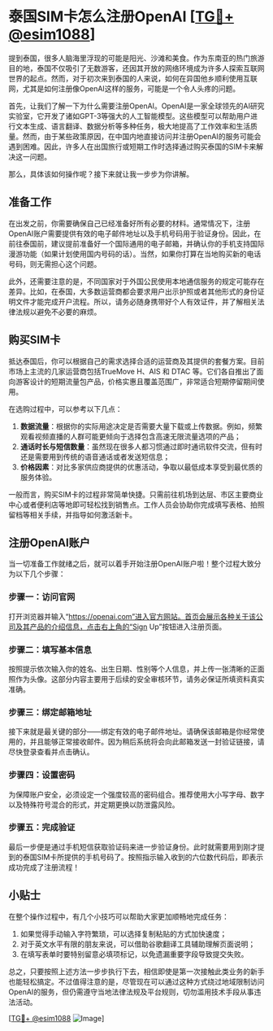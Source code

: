 # 泰国SIM卡怎么注册OpenAI [[TG💪+ @esim1088](https://t.me/s/esim1088)]

提到泰国，很多人脑海里浮现的可能是阳光、沙滩和美食。作为东南亚的热门旅游目的地，泰国不仅吸引了无数游客，还因其开放的网络环境成为许多人探索互联网世界的起点。然而，对于初次来到泰国的人来说，如何在异国他乡顺利使用互联网，尤其是如何注册像OpenAI这样的服务，可能是一个令人头疼的问题。

首先，让我们了解一下为什么需要注册OpenAI。OpenAI是一家全球领先的AI研究实验室，它开发了诸如GPT-3等强大的人工智能模型。这些模型可以帮助用户进行文本生成、语言翻译、数据分析等多种任务，极大地提高了工作效率和生活质量。然而，由于某些政策原因，在中国内地直接访问并注册OpenAI的服务可能会遇到困难。因此，许多人在出国旅行或短期工作时选择通过购买泰国的SIM卡来解决这一问题。

那么，具体该如何操作呢？接下来就让我一步步为你讲解。

## 准备工作

在出发之前，你需要确保自己已经准备好所有必要的材料。通常情况下，注册OpenAI账户需要提供有效的电子邮件地址以及手机号码用于验证身份。因此，在前往泰国前，建议提前准备好一个国际通用的电子邮箱，并确认你的手机支持国际漫游功能（如果计划使用国内号码的话）。当然，如果你打算在当地购买新的电话号码，则无需担心这个问题。

此外，还需要注意的是，不同国家对于外国公民使用本地通信服务的规定可能存在差异。比如，在泰国，大多数运营商都会要求用户出示护照或者其他形式的身份证明文件才能完成开户流程。所以，请务必随身携带好个人有效证件，并了解相关法律法规以避免不必要的麻烦。

## 购买SIM卡

抵达泰国后，你可以根据自己的需求选择合适的运营商及其提供的套餐方案。目前市场上主流的几家运营商包括TrueMove H、AIS 和 DTAC 等。它们各自推出了面向游客设计的短期流量包产品，价格实惠且覆盖范围广，非常适合短期停留期间使用。

在选购过程中，可以参考以下几点：

1. **数据流量**：根据你的实际用途决定是否需要大量下载或上传数据。例如，频繁观看视频直播的人群可能更倾向于选择包含高速无限流量选项的产品；
2. **通话时长与短信数量**：虽然现在很多人都习惯通过即时通讯软件交流，但有时还是需要用到传统的语音通话或者发送短信息；
3. **价格因素**：对比多家供应商提供的优惠活动，争取以最低成本享受到最优质的服务体验。

一般而言，购买SIM卡的过程非常简单快捷。只需前往机场到达层、市区主要商业中心或者便利店等地即可轻松找到销售点。工作人员会协助你完成填写表格、拍照留档等相关手续，并指导如何激活新卡。

## 注册OpenAI账户

当一切准备工作就绪之后，就可以着手开始注册OpenAI账户啦！整个过程大致分为以下几个步骤：

### 步骤一：访问官网

打开浏览器并输入“https://openai.com”进入官方网站。首页会展示各种关于该公司及其产品的介绍信息，点击右上角的“Sign Up”按钮进入注册页面。

### 步骤二：填写基本信息

按照提示依次输入你的姓名、出生日期、性别等个人信息，并上传一张清晰的正面照作为头像。这部分内容主要用于后续的安全审核环节，请务必保证所填资料真实准确。

### 步骤三：绑定邮箱地址

接下来就是最关键的部分——绑定有效的电子邮件地址。请确保该邮箱是你经常使用的，并且能够正常接收邮件。因为稍后系统将会向此邮箱发送一封验证链接，请尽快登录查看并点击确认。

### 步骤四：设置密码

为保障账户安全，必须设定一个强度较高的密码组合。推荐使用大小写字母、数字以及特殊符号混合的形式，并定期更换以防泄露风险。

### 步骤五：完成验证

最后一步便是通过手机短信获取验证码来进一步验证身份。此时就需要用到刚才提到的泰国SIM卡所提供的手机号码了。按照指示输入收到的六位数代码后，即表示成功完成了注册流程！

## 小贴士

在整个操作过程中，有几个小技巧可以帮助大家更加顺畅地完成任务：

1. 如果觉得手动输入字符繁琐，可以选择复制粘贴的方式加快速度；
2. 对于英文水平有限的朋友来说，可以借助谷歌翻译工具辅助理解页面说明；
3. 在填写表单时要特别留意必填项标记，以免遗漏重要字段导致提交失败。

总之，只要按照上述方法一步步执行下去，相信即使是第一次接触此类业务的新手也能轻松搞定。不过值得注意的是，尽管现在可以通过这种方式绕过地域限制访问OpenAI的服务，但仍需遵守当地法律法规及平台规则，切勿滥用技术手段从事违法活动。

[[TG💪+ @esim1088](https://t.me/s/esim1088) ![Image](https://i.postimg.cc/4NQfJmqS/Snipaste-2025-05-13-00-14-12.png)]